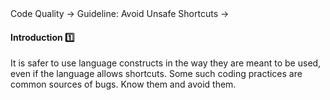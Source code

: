 <link rel="stylesheet" href="{{baseUrl}}/css/textbook.css">

<div class="website-content">

<div id="path">Code Quality &rarr; Guideline: Avoid Unsafe Shortcuts &rarr;</div>

<div id="title">

#### Introduction :one:

</div>

<div id="body">

It is safer to use language constructs in the way they are meant to be used, even if the language allows shortcuts. Some such coding practices are common sources of bugs. Know them and avoid them.

</div>

<div id="extras">
</div>

</div>

